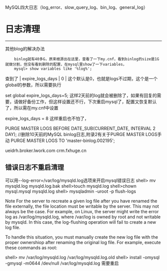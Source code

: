 MySQL四大日志（log_error、slow_query_log、bin_log、general_log）
# 日志清理
----
其他blog的解决办法

		binlog就有40多G，原来根源出在这里，查看了一下my.cnf，看到binlog的size是1G就做分割，但没有看到删除的配置，在mysql里show了一下variables， 
		mysql> show variables like '%log%';
查到了
| expire_logs_days                 | 0                                      |
这个默认是0，也就是logs不过期，这个是一个global的参数，所以需要执行

set global expire_logs_days=5;
这样2天前的log就会被删除了，如果有回复的需要，请做好备份工作，但这样设置还不行，下次重启mysql了，配置又恢复默认了，所以需在my.cnf中设置

expire_logs_days = 8
这样重启也不怕了，

PURGE MASTER LOGS BEFORE DATE_SUB(CURRENT_DATE, INTERVAL 2 DAY);   //删除10天前的MySQL binlog日志,附录2有关于PURGE MASTER LOGS手动
PURGE MASTER LOGS TO 'master-binlog.002195';

ueidrh.broker.lwork.com crm.fxhuge.cn

错误日志不重启清理
---------
可以用--log-error=/var/log/mysqld.log选项来开启mysql错误日志
shell> mv mysqld.log mysqld.log.bak
shell>touch mysqld.log
shell>chown mysql.mysql mysqld.log
shell> mysqladmin -uroot -p flush-logs

Note
For the server to recreate a given log file after you have renamed the file externally, the file location must be writable by the server. This may not always be the case. For example, on Linux, the server might write the error log as /var/log/mysqld.log, where /var/log is owned by root and not writable by mysqld. In this case, the log-flushing operation will fail to create a new log file.

To handle this situation, you must manually create the new log file with the proper ownershiop after renaming the original log file. For example, execute these commands as root:

shell> mv /var/log/mysqld.log /var/log/mysqld.log.old
shell> install -omysql -gmysql -m0644 /dev/null /var/log/mysqld.log
需要重启